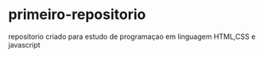 # primeiro-repositorio
repositorio criado para estudo de programaçao em linguagem HTML,CSS e javascript
